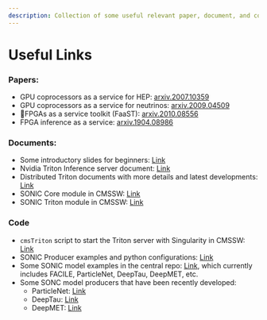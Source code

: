 ```yaml
---
description: Collection of some useful relevant paper, document, and code links for SONIC
---
```


# Useful Links

### Papers:

* GPU coprocessors as a service for HEP: [arxiv.2007.10359](https://arxiv.org/abs/2007.10359)
* GPU coprocessors as a service for neutrinos: [arxiv.2009.04509](https://arxiv.org/abs/2009.04509)
* FPGAs as a service toolkit (FaaST): [arxiv.2010.08556](https://arxiv.org/abs/2010.08556)
* FPGA inference as a service: [arxiv.1904.08986](https://arxiv.org/pdf/1904.08986.pdf)

### Documents:

* Some introductory slides for beginners: [Link](files/SONIC\_Introduction\_MLHATS.pdf)
* Nvidia Triton Inference server document: [Link](https://docs.nvidia.com/deeplearning/triton-inference-server/archives/triton\_inference\_server\_230/user-guide/docs/)
* Distributed Triton documents with more details and latest developments: [Link](https://github.com/triton-inference-server/server/tree/main/docs)
* SONIC Core module in CMSSW: [Link](https://github.com/cms-sw/cmssw/tree/master/HeterogeneousCore/SonicCore)
* SONIC Triton module in CMSSW: [Link](https://github.com/cms-sw/cmssw/tree/master/HeterogeneousCore/SonicTriton)

### Code

* `cmsTriton` script to start the Triton server with Singularity in CMSSW: [Link](https://github.com/cms-sw/cmssw/blob/master/HeterogeneousCore/SonicTriton/scripts/cmsTriton)
* SONIC Producer examples and python configurations: [Link](https://github.com/cms-sw/cmssw/tree/master/HeterogeneousCore/SonicTriton/test)
* Some SONIC model examples in the central repo: [Link](https://github.com/fastmachinelearning/sonic-models/tree/master/models), which currently includes FACILE, ParticleNet, DeepTau, DeepMET, etc.
* Some SONC model producers that have been recently developed:
  * ParticleNet: [Link](https://github.com/fastmachinelearning/cmssw/blob/CMSSW\_12\_0\_0\_pre5\_SONIC/RecoBTag/ONNXRuntime/plugins/ParticleNetSonicJetTagsProducer.cc)
  * DeepTau: [Link](https://github.com/fastmachinelearning/cmssw/blob/CMSSW\_12\_0\_0\_pre5\_SONIC/RecoTauTag/RecoTau/plugins/DeepTauIdSonicProducer.cc)
  * DeepMET: [Link](https://github.com/fastmachinelearning/cmssw/blob/CMSSW\_12\_0\_0\_pre5\_SONIC/RecoMET/METPUSubtraction/plugins/DeepMETSonicProducer.cc)
